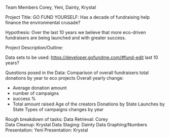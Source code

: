 Team Members Corey, Yeni, Dainty, Krystal

Project Title: GO FUND YOURSELF: Has a decade of fundraising help finance the environmental crusade?

Hypothesis: Over the last 10 years we believe that more eco-driven fundraisers are being launched and with greater success. 

Project Description/Outline:

Data sets to be used: https://developer.gofundme.com/#fund-edit last 10 years?

Questions posed in the Data:
Comparison of overall fundraisers total donations by year to eco projects
Overall yearly change:
  - Average donation amount
  - number of campaigns 
  - success % 
  - Total amount raised
Age of the creators 
Donations by State
Launches by State
Types of campaigns changes by year

Rough breakdown of tasks:
Data Retrieval: Corey     
Data Cleanup: Krystal
Data Staging: Dainty
Data Graphing/Numbers Presentation: Yeni
Presentation: Krystal
